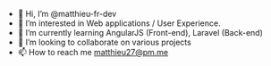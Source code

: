 - 👋 Hi, I’m @matthieu-fr-dev
- 👀 I’m interested in Web applications / User Experience.
- 🌱 I’m currently learning AngularJS (Front-end), Laravel (Back-end)
- 💞️ I’m looking to collaborate on various projects 
- 📫 How to reach me matthieu27@pm.me
